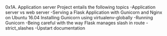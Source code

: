 0x1A. Application server
Project entails the following topics
-Application server vs web server
-Serving a Flask Application with Gunicorn and Nginx on Ubuntu 16.04
Installing Gunicorn using virtualenv-globally
-Running Gunicorn
-Being careful with the way Flask manages slash in route - strict_slashes
-Upstart documentation
